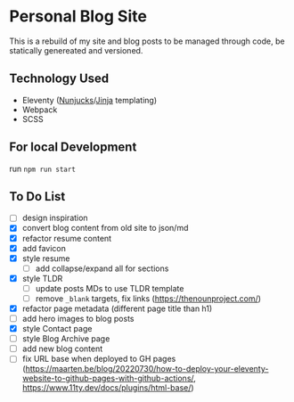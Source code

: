 # Personal Blog Site
This is a rebuild of my site and blog posts to be managed through code, be statically genereated and versioned.

## Technology Used
- Eleventy ([Nunjucks](https://mozilla.github.io/nunjucks/templating.html)/[Jinja](https://jinja.palletsprojects.com/en/3.1.x/) templating) 
- Webpack
- SCSS

## For local Development
run `npm run start`

## To Do List
- [ ] design inspiration
- [x] convert blog content from old site to json/md
- [x] refactor resume content
- [x] add favicon
- [x] style resume
  - [ ] add collapse/expand all for sections
- [x] style TLDR
  - [ ] update posts MDs to use TLDR template
  - [ ] remove `_blank` targets, fix links (https://thenounproject.com/)
- [x] refactor page metadata (different page title than h1)
- [ ] add hero images to blog posts
- [x] style Contact page
- [ ] style Blog Archive page
- [ ] add new blog content
- [ ] fix URL base when deployed to GH pages (https://maarten.be/blog/20220730/how-to-deploy-your-eleventy-website-to-github-pages-with-github-actions/, https://www.11ty.dev/docs/plugins/html-base/)
